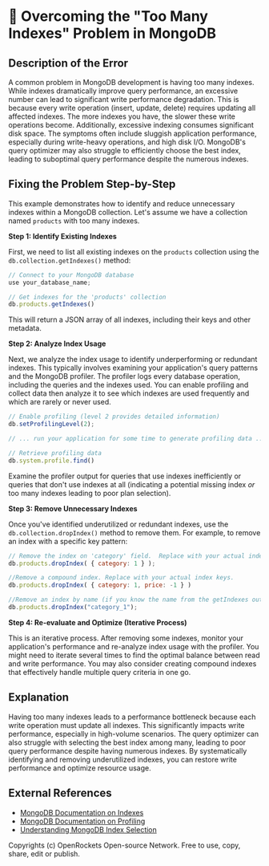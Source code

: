 # 🐞 Overcoming the "Too Many Indexes" Problem in MongoDB


## Description of the Error

A common problem in MongoDB development is having too many indexes. While indexes dramatically improve query performance, an excessive number can lead to significant write performance degradation.  This is because every write operation (insert, update, delete) requires updating all affected indexes.  The more indexes you have, the slower these write operations become.  Additionally, excessive indexing consumes significant disk space.  The symptoms often include sluggish application performance, especially during write-heavy operations, and high disk I/O.  MongoDB's query optimizer may also struggle to efficiently choose the best index, leading to suboptimal query performance despite the numerous indexes.

## Fixing the Problem Step-by-Step

This example demonstrates how to identify and reduce unnecessary indexes within a MongoDB collection.  Let's assume we have a collection named `products` with too many indexes.

**Step 1: Identify Existing Indexes**

First, we need to list all existing indexes on the `products` collection using the `db.collection.getIndexes()` method:

```javascript
// Connect to your MongoDB database
use your_database_name;

// Get indexes for the 'products' collection
db.products.getIndexes()
```

This will return a JSON array of all indexes, including their keys and other metadata.


**Step 2: Analyze Index Usage**

Next, we analyze the index usage to identify underperforming or redundant indexes.  This typically involves examining your application's query patterns and the MongoDB profiler. The profiler logs every database operation, including the queries and the indexes used.  You can enable profiling and collect data then analyze it to see which indexes are used frequently and which are rarely or never used.

```javascript
// Enable profiling (level 2 provides detailed information)
db.setProfilingLevel(2);

// ... run your application for some time to generate profiling data ...

// Retrieve profiling data
db.system.profile.find()
```

Examine the profiler output for queries that use indexes inefficiently or queries that don't use indexes at all (indicating a potential missing index *or* too many indexes leading to poor plan selection).

**Step 3: Remove Unnecessary Indexes**

Once you've identified underutilized or redundant indexes, use the `db.collection.dropIndex()` method to remove them.  For example, to remove an index with a specific key pattern:


```javascript
// Remove the index on 'category' field.  Replace with your actual index key.
db.products.dropIndex( { category: 1 } );

//Remove a compound index. Replace with your actual index keys.
db.products.dropIndex( { category: 1, price: -1 } )

//Remove an index by name (if you know the name from the getIndexes output).
db.products.dropIndex("category_1");
```


**Step 4:  Re-evaluate and Optimize (Iterative Process)**

This is an iterative process.  After removing some indexes, monitor your application's performance and re-analyze index usage with the profiler.  You might need to iterate several times to find the optimal balance between read and write performance.  You may also consider creating compound indexes that effectively handle multiple query criteria in one go.


## Explanation

Having too many indexes leads to a performance bottleneck because each write operation must update all indexes. This significantly impacts write performance, especially in high-volume scenarios. The query optimizer can also struggle with selecting the best index among many, leading to poor query performance despite having numerous indexes. By systematically identifying and removing underutilized indexes, you can restore write performance and optimize resource usage.


## External References

* [MongoDB Documentation on Indexes](https://www.mongodb.com/docs/manual/indexes/)
* [MongoDB Documentation on Profiling](https://www.mongodb.com/docs/manual/core/profiling/)
* [Understanding MongoDB Index Selection](https://www.mongodb.com/blog/post/understanding-mongodb-index-selection)


Copyrights (c) OpenRockets Open-source Network. Free to use, copy, share, edit or publish.

